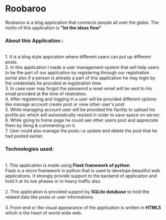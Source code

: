 # Roobaroo

Roobaroo is a blog application that connects people all over the globe.
The motto of this application is <strong>"let the ideas flow"</strong>

<h3>About this Application : </h3></br>
1. It is a blog style appication where different users can put up different posts.</br>
2. In this application I made a user management system that will help users to be the part of our application by registering through our registration portal also if a person is already a part of this application he may login by the credentials he provided at registration time.</br>
3. In case user may forgot the password a reset email will be sent to his email provided at the time of reistration.</br>
4. After registering and logging in a user will be provided different options like manage account create post or view other user's post.</br>
5. While managing account user will be provided the facility to upload his profile pic which will automatically resized in order to save space on server.</br>
6. While going to home page he could see other users post and appreciate them by liking  & commenting on it.</br>
7. User could also manage the posts i.e update and delete the post that he had posted earlier.</br>

<h3>Technologies used:</h3></br>
1. This application is made using <strong>Flask framework of python</strong></br>
Flask is a micro framework in python that is used to develope beautiful web applications. It strongly provide support to the backend of applicaiton and hold it at its low phases or in heavy traffic also.</br></br>
2. This application is provided support by <strong>SQLite database</strong> to hold the related data like posts or user informations.</br></br>
3. Front-end or the visual appearance of the application is written in <strong>HTML5</strong> which is the heart of world wide web.</br>
